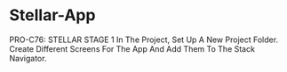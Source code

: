 # Stellar-App

PRO-C76: STELLAR STAGE 1
In The Project, Set Up A New Project Folder. Create Different Screens For The App And Add Them To The Stack Navigator.
